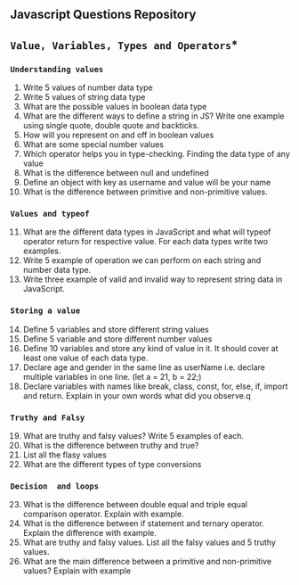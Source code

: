 ## Javascript Questions Repository
## ``Value, Variables, Types and Operators``*
### `Understanding values`
1. Write 5 values of number data type
2. Write 5 values of string data type
3. What are the possible values in boolean data type
4. What are the different ways to define a string in JS? Write one example using single quote, double quote and backticks.
5. How will you represent on and off in boolean values
6. What are some special number values
7. Which operator helps you in type-checking. Finding the data type of any value
8. What is the difference between null and undefined
9. Define an object with key as username and value will be your name
10. What is the difference between primitive and non-primitive values.
### `Values and typeof`
11. What are the different data types in JavaScript and what will typeof operator return for respective value. For each data types write two examples.
12. Write 5 example of operation we can perform on each string and number data type.
13. Write three example of valid and invalid way to represent string data in JavaScript.
### `Storing a value`
14. Define 5 variables and store different string values
15. Define 5 variable and store different number values
16. Define 10 variables and store any kind of value in it. It should cover at least one value of each data type.
17. Declare age and gender in the same line as userName i.e. declare multiple variables in one line. (let a = 21, b = 22;)
18. Declare variables with names like break, class, const, for, else, if, import and return. Explain in your own words what did you observe.q
### `Truthy and Falsy`
19. What are truthy and falsy values? Write 5 examples of each.
20. What is the difference between truthy and true?
21. List all the flasy values
22. What are the different types of type conversions
### `Decision  and loops`
23. What is the difference between double equal and triple equal comparison operator. Explain with example.
24. What is the difference between if statement and ternary operator. Explain the difference with example.
25. What are truthy and falsy values. List all the falsy values and 5 truthy values.
26. What are the main difference between a primitive and non-primitive values? Explain with example
